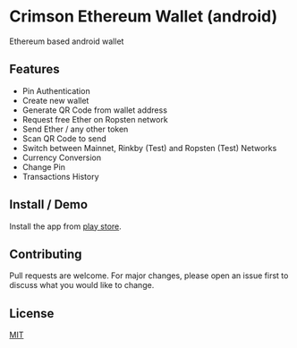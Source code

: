 # Crimson Ethereum Wallet (android)

Ethereum based android wallet

## Features

* Pin Authentication
* Create new wallet
* Generate QR Code from wallet address
* Request free Ether on Ropsten network
* Send Ether / any other token
* Scan QR Code to send
* Switch between Mainnet, Rinkby (Test) and Ropsten (Test) Networks
* Currency Conversion
* Change Pin
* Transactions History


## Install / Demo

Install the app from [play store](https://play.google.com/store/apps/details?id=com.namadi.crimson).


## Contributing
Pull requests are welcome. For major changes, please open an issue first to discuss what you would like to change.

## License
[MIT](https://choosealicense.com/licenses/mit/)